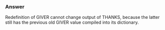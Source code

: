 ### Answer

Redefinition of GIVER cannot change output of THANKS, because the latter still has the previous old GIVER value compiled into its dictionary.
